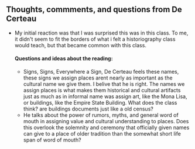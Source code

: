 <h2> Thoughts, commments, and questions from De Certeau</h2>
<ul>
<li>My initial reaction was that I was surprised this was in this class. To me, it didn't seem to fit the borders of what i felt a historiography class would teach, but that became common with this class.</li>
</ui>
<h4>Questions and ideas about the reading:</h4>
<ul>
<li> Signs, Signs, Everywhere a Sign, De Certeau feels these names, these signs we assign places arent nearly as important as the cultural name we give them. I belive that he is right. The names we assign places is what makes them historical and cultural artifacts just as much as in informal name was assign art, like the Mona Lisa, or buildings, like the Empire State Building. What does the class think? are buildings documents just like a old census?</li>

<li>He talks about the power of rumors, myths, and general word of mouth in assigning value and cultural understanding to places. Does this overlook the solemnity and ceremony that officially given names can give to a place of older tradition than the somewhat short life span of word of mouth? </li>
